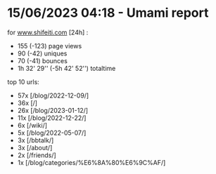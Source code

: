 # 15/06/2023 04:18 - Umami report
for www.shifeiti.com [24h] :

 - 155 (-123) page views
 - 90 (-42) uniques
 - 70 (-41) bounces
 - 1h 32' 29'' (-5h 42' 52'') totaltime


top 10 urls:
 - 57x [/blog/2022-12-09/]
 - 36x [/]
 - 26x [/blog/2023-01-12/]
 - 11x [/blog/2022-12-22/]
 - 6x [/wiki/]
 - 5x [/blog/2022-05-07/]
 - 3x [/bbtalk/]
 - 3x [/about/]
 - 2x [/friends/]
 - 1x [/blog/categories/%E6%8A%80%E6%9C%AF/]


